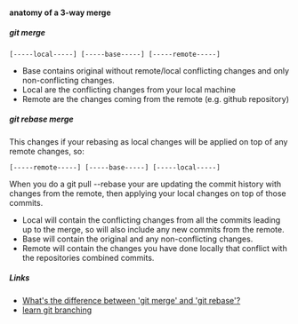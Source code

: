 #### anatomy of a 3-way merge

##### git merge

    [-----local-----] [-----base-----] [-----remote-----]
    
* Base contains original without remote/local conflicting changes and only non-conflicting changes.
* Local are the conflicting changes from your local machine
* Remote are the changes coming from the remote (e.g. github repository)

##### git rebase merge

This changes if your rebasing as local changes will be applied on top of any remote changes, so:

    [-----remote-----] [-----base-----] [-----local-----]

When you do a git pull --rebase your are updating the commit history with changes from the remote, then applying your local changes on top of those commits.

* Local will contain the conflicting changes from all the commits leading up to the merge, so will also include any new commits from the remote.
* Base will contain the original and any non-conflicting changes.
* Remote will contain the changes you have done locally that conflict with the repositories combined commits.

##### Links

* [What's the difference between 'git merge' and 'git rebase'?](http://stackoverflow.com/questions/16666089/whats-the-difference-between-git-merge-and-git-rebase)
* [learn git branching](http://pcottle.github.io/learnGitBranching/)

